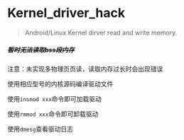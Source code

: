 # Kernel_driver_hack
> Android/Linux Kernel dirver read and write  memory.

##### ~~暂时无法读取bss段内存~~

注意：未实现多物理页页读，读取内存过长时会出现错误

使用相应型号的内核源码编译驱动文件

使用`insmod xxx`命令即可加载驱动

使用`rmmod xxx`命令即可卸载驱动

使用`dmesg`查看驱动日志
